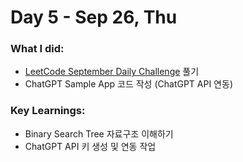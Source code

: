 # Day 5 - Sep 26, Thu

### What I did:
- [LeetCode September Daily Challenge](https://leetcode.com/problems/my-calendar-i/description/?envType=daily-question&envId=2024-09-26) 풀기
- ChatGPT Sample App 코드 작성 (ChatGPT API 연동)
  
### Key Learnings:
- Binary Search Tree 자료구조 이해하기
- ChatGPT API 키 생성 및 연동 작업

